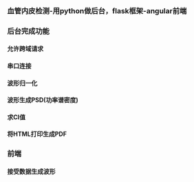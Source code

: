 ### 血管内皮检测-用python做后台，flask框架-angular前端

### 后台完成功能

#### 允许跨域请求
#### 串口连接
#### 波形归一化
#### 波形生成PSD(功率谱密度)
#### 求CI值
#### 将HTML打印生成PDF

### 前端

#### 接受数据生成波形